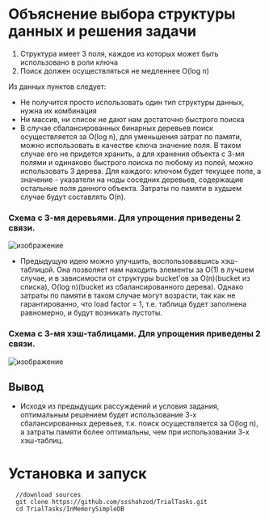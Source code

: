 # Объяснение выбора структуры данных и решения задачи 
1) Структура имеет 3 поля, каждое из которых может быть использовано в роли ключа
2) Поиск должен осуществляться не медленнее O(log n)

Из данных пунктов следует:
- Не получится просто использовать один тип структуры данных, нужна их комбинация
- Ни массив, ни список не дают нам достаточно быстрого поиска 
- В случае сбалансированных бинарных деревьев поиск осуществляется за O(log n), для уменьшения затрат по памяти, можно использовать в качестве ключа значение поля. В таком случае его не придется хранить, а для хранения объекта с 3-мя полями и одинаково быстрого поиска по любому из полей, можно использовать 3 дерева. Для каждого: ключом будет текущее поле, а значение - указатели на ноды соседних деревьев, содержащие остальные поля данного объекта. Затраты по памяти в худшем случае будут составлять O(n).
### Схема с 3-мя деревьями. Для упрощения приведены 2 связи.
![изображение](https://user-images.githubusercontent.com/55853125/235345865-d541cb4d-53e6-48b5-80aa-846a3f206899.png)


- Предыдущую идею можно улучшить, воспользовавшись хэш-таблицой. Она позволяет нам находить элементы за O(1) в лучшем случае, и в зависимости от структуры bucket'ов за O(n)(bucket из списка), O(log n)(bucket из сбалансированного дерева). Однако затраты по памяти в таком случае могут возрасти, так как не гарантированно, что load factor = 1, т.е. таблица будет заполнена равномерно, и будут возникать пустоты.
### Схема с 3-мя хэш-таблицами. Для упрощения приведены 2 связи.
![изображение](https://user-images.githubusercontent.com/55853125/235346153-1391e4ea-3627-49e9-8038-e9933edffec8.png)

## Вывод
 - Исходя из предыдущих рассуждений и условия задания, оптимальным решением будет использование 3-х сбалансированных деревьев, т.к. поиск осуществляется за O(log n), а затраты памяти более оптимальны, чем при использовании 3-х хэш-таблиц.
# Установка и запуск

```
  //download sources
  git clone https://github.com/ssshahzod/TrialTasks.git
  cd TrialTasks/InMemorySimpleDB
```
